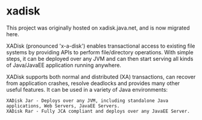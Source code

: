 # xadisk

This project was originally hosted on xadisk.java.net, and is now migrated here.

XADisk (pronounced 'x-a-disk') enables transactional access to existing file systems by providing APIs to perform file/directory operations. With simple steps, it can be deployed over any JVM and can then start serving all kinds of Java/JavaEE application running anywhere.

XADisk supports both normal and distributed (XA) transactions, can recover from application crashes, resolve deadlocks and provides many other useful features. It can be used in a variety of Java environments:

    XADisk Jar - Deploys over any JVM, including standalone Java applications, Web Servers, JavaEE Servers.
    XADisk Rar - Fully JCA compliant and deploys over any JavaEE Server. 
    
   
